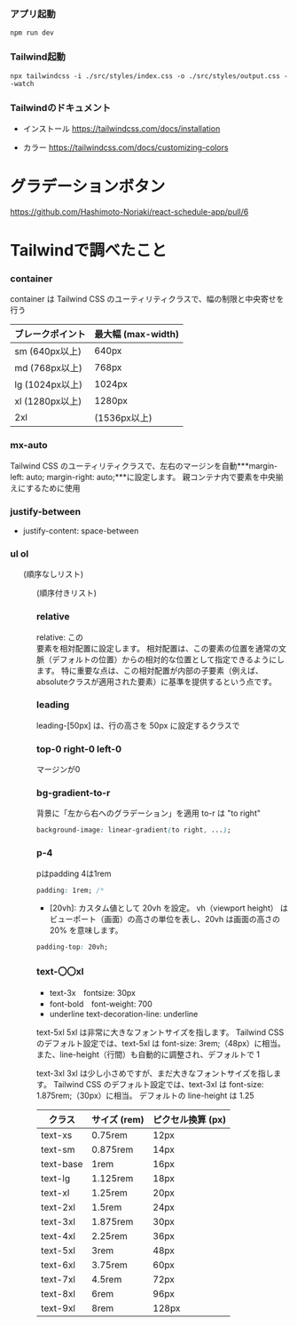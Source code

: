 ### アプリ起動
```
npm run dev
```

### Tailwind起動
```
npx tailwindcss -i ./src/styles/index.css -o ./src/styles/output.css --watch
```

### Tailwindのドキュメント
- インストール
https://tailwindcss.com/docs/installation

- カラー
https://tailwindcss.com/docs/customizing-colors

# グラデーションボタン

https://github.com/Hashimoto-Noriaki/react-schedule-app/pull/6

# Tailwindで調べたこと
### container
container は Tailwind CSS のユーティリティクラスで、幅の制限と中央寄せを行う

|ブレークポイント|最大幅 (max-width)|
|--------------|-----------------|
|sm (640px以上)|640px|
|md (768px以上)|768px|
|lg (1024px以上)|1024px|
|xl (1280px以上)|1280px|
|2xl|(1536px以上)|1536px|

### mx-auto
Tailwind CSS のユーティリティクラスで、左右のマージンを自動***margin-left: auto; margin-right: auto;***に設定します。
親コンテナ内で要素を中央揃えにするために使用



### justify-between
- justify-content: space-between

### ul ol
<ul> (順序なしリスト)	<ol> (順序付きリスト)

### relative
<div className="relative">
relative:
この<div>要素を相対配置に設定します。
相対配置は、この要素の位置を通常の文脈（デフォルトの位置）からの相対的な位置として指定できるようにします。
特に重要な点は、この相対配置が内部の子要素（例えば、absoluteクラスが適用された要素）に基準を提供するという点です。

### leading
leading-[50px] は、行の高さを 50px に設定するクラスで

### top-0 right-0 left-0
マージンが0

### bg-gradient-to-r
背景に「左から右へのグラデーション」を適用
to-r は "to right"
```css
background-image: linear-gradient(to right, ...);
```

### p-4
pはpadding
4は1rem
```css
padding: 1rem; /*
```

- [20vh]:
カスタム値として 20vh を設定。
vh（viewport height） はビューポート（画面）の高さの単位を表し、20vh は画面の高さの 20% を意味します。
```css
padding-top: 20vh;
```

### text-〇〇xl
- text-3x　fontsize: 30px
- font-bold　font-weight: 700
- underline  text-decoration-line: underline

text-5xl
5xl は非常に大きなフォントサイズを指します。
Tailwind CSS のデフォルト設定では、text-5xl は font-size: 3rem;（48px）に相当。
また、line-height（行間）も自動的に調整され、デフォルトで 1

text-3xl
3xl は少し小さめですが、まだ大きなフォントサイズを指します。
Tailwind CSS のデフォルト設定では、text-3xl は font-size: 1.875rem;（30px）に相当。
デフォルトの line-height は 1.25

|クラス|サイズ (rem)|ピクセル換算 (px)|
|----|----|-----|
|text-xs|0.75rem|12px|
|text-sm|0.875rem|14px|
|text-base|1rem|16px|
|text-lg|1.125rem|18px|
|text-xl|1.25rem|20px|
|text-2xl|1.5rem|24px|
|text-3xl|1.875rem|30px|
|text-4xl|2.25rem|36px|
|text-5xl|3rem|48px|
|text-6xl|3.75rem|60px|
|text-7xl|4.5rem|72px|
|text-8xl|6rem|96px|
|text-9xl|8rem|128px|

